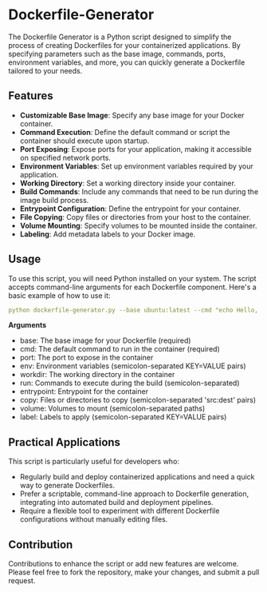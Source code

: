 # Dockerfile-Generator
The Dockerfile Generator is a Python script designed to simplify the process of creating Dockerfiles for your containerized applications. By specifying parameters such as the base image, commands, ports, environment variables, and more, you can quickly generate a Dockerfile tailored to your needs.

## Features

* **Customizable Base Image**: Specify any base image for your Docker container.
* **Command Execution**: Define the default command or script the container should execute upon startup.
* **Port Exposing**: Expose ports for your application, making it accessible on specified network ports.
* **Environment Variables**: Set up environment variables required by your application.
* **Working Directory**: Set a working directory inside your container.
* **Build Commands**: Include any commands that need to be run during the image build process.
* **Entrypoint Configuration**: Define the entrypoint for your container.
* **File Copying**: Copy files or directories from your host to the container.
* **Volume Mounting**: Specify volumes to be mounted inside the container.
* **Labeling**: Add metadata labels to your Docker image.

## Usage

To use this script, you will need Python installed on your system. The script accepts command-line arguments for each Dockerfile component. Here's a basic example of how to use it:

```yaml
python dockerfile-generator.py --base ubuntu:latest --cmd "echo Hello, World!" --port 8080 --env MY_VAR=value --workdir /app --run "apt-get update;apt-get install -y curl" --copy "source:/dest" --volume "/data" --label "maintainer=example@example.com"
```

**Arguments**
<br>
- base: The base image for your Dockerfile (required)
- cmd: The default command to run in the container (required)
- port: The port to expose in the container
- env: Environment variables (semicolon-separated KEY=VALUE pairs)
- workdir: The working directory in the container
- run: Commands to execute during the build (semicolon-separated)
- entrypoint: Entrypoint for the container
- copy: Files or directories to copy (semicolon-separated 'src:dest' pairs)
- volume: Volumes to mount (semicolon-separated paths)
- label: Labels to apply (semicolon-separated KEY=VALUE pairs)

## Practical Applications
This script is particularly useful for developers who:
* Regularly build and deploy containerized applications and need a quick way to generate Dockerfiles.
* Prefer a scriptable, command-line approach to Dockerfile generation, integrating into automated build and deployment pipelines.
* Require a flexible tool to experiment with different Dockerfile configurations without manually editing files.


## Contribution
Contributions to enhance the script or add new features are welcome. Please feel free to fork the repository, make your changes, and submit a pull request.
